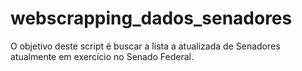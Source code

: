 # webscrapping_dados_senadores

O objetivo deste script é buscar a lista a atualizada de Senadores atualmente em exercício no Senado Federal.
